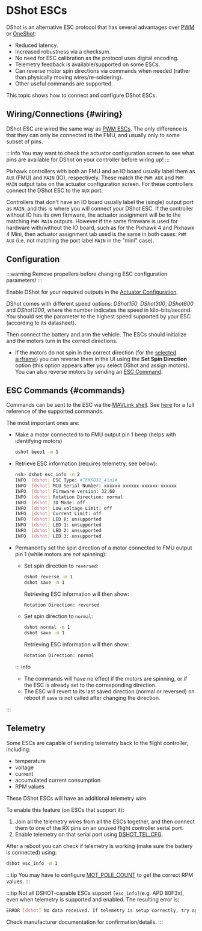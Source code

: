 # DShot ESCs

DShot is an alternative ESC protocol that has several advantages over [PWM](../peripherals/pwm_escs_and_servo.md) or [OneShot](../peripherals/oneshot.md):

- Reduced latency.
- Increased robustness via a checksum.
- No need for ESC calibration as the protocol uses digital encoding.
- Telemetry feedback is available/supported on some ESCs.
- Can reverse motor spin directions via commands when needed (rather than physically moving wires/re-soldering).
- Other useful commands are supported.

This topic shows how to connect and configure DShot ESCs.

## Wiring/Connections {#wiring}

DShot ESC are wired the same way as [PWM ESCs](pwm_escs_and_servo.md).
The only difference is that they can only be connected to the FMU, and usually only to some subset of pins.

:::info
You may want to check the actuator configuration screen to see what pins are available for DShot on your controller before wiring up!
:::

Pixhawk controllers with both an FMU and an IO board usually label them as `AUX` (FMU) and `MAIN` (IO), respectively.
These match the `PWM AUX` and `PWM MAIN` output tabs on the actuator configuration screen.
For these controllers connect the DShot ESC to the `AUX` port.

Controllers that don't have an IO board usually label the (single) output port as `MAIN`, and this is where you will connect your DShot ESC.
If the controller without IO has its own firmware, the actuator assignment will be to the matching `PWM MAIN` outputs.
However if the same firmware is used for hardware with/without the IO board, such as for the Pixhawk 4 and Pixhawk 4 Mini, then actuator assignment tab used is the same in both cases: `PWM AUX` (i.e. not matching the port label `MAIN` in the "mini" case).

## Configuration

:::warning
Remove propellers before changing ESC configuration parameters!
:::

Enable DShot for your required outputs in the [Actuator Configuration](../config/actuators.md).

DShot comes with different speed options: _DShot150_, _DShot300_, _DShot600_ and _DShot1200_, where the number indicates the speed in kilo-bits/second.
You should set the parameter to the highest speed supported by your ESC (according to its datasheet).

Then connect the battery and arm the vehicle.
The ESCs should initialize and the motors turn in the correct directions.

- If the motors do not spin in the correct direction (for the [selected airframe](../airframes/airframe_reference.md)) you can reverse them in the UI using the **Set Spin Direction** option (this option appears after you select DShot and assign motors).
  You can also reverse motors by sending an [ESC Command](#commands).

## ESC Commands {#commands}

Commands can be sent to the ESC via the [MAVLink shell](../debug/mavlink_shell.md).
See [here](../modules/modules_driver.md#dshot) for a full reference of the supported commands.

The most important ones are:

- Make a motor connected to to FMU output pin 1 beep (helps with identifying motors)

  ```sh
  dshot beep1 -m 1
  ```

- Retrieve ESC information (requires telemetry, see below):

  ```sh
  nsh> dshot esc_info -m 2
  INFO  [dshot] ESC Type: #TEKKO32_4in1#
  INFO  [dshot] MCU Serial Number: xxxxxx-xxxxxx-xxxxxx-xxxxxx
  INFO  [dshot] Firmware version: 32.60
  INFO  [dshot] Rotation Direction: normal
  INFO  [dshot] 3D Mode: off
  INFO  [dshot] Low voltage Limit: off
  INFO  [dshot] Current Limit: off
  INFO  [dshot] LED 0: unsupported
  INFO  [dshot] LED 1: unsupported
  INFO  [dshot] LED 2: unsupported
  INFO  [dshot] LED 3: unsupported
  ```

- Permanently set the spin direction of a motor connected to FMU output pin 1 (while motors are _not_ spinning):

  - Set spin direction to `reversed`:

    ```sh
    dshot reverse -m 1
    dshot save -m 1
    ```

    Retrieving ESC information will then show:

    ```sh
    Rotation Direction: reversed
    ```

  - Set spin direction to `normal`:

    ```sh
    dshot normal -m 1
    dshot save -m 1
    ```

    Retrieving ESC information will then show:

    ```sh
    Rotation Direction: normal
    ```

  ::: info

  - The commands will have no effect if the motors are spinning, or if the ESC is already set to the corresponding direction.
  - The ESC will revert to its last saved direction (normal or reversed) on reboot if `save` is not called after changing the direction.


:::

## Telemetry

Some ESCs are capable of sending telemetry back to the flight controller, including:

- temperature
- voltage
- current
- accumulated current consumption
- RPM values

These DShot ESCs will have an additional telemetry wire.

To enable this feature (on ESCs that support it):

1. Join all the telemetry wires from all the ESCs together, and then connect them to one of the RX pins on an unused flight controller serial port.
2. Enable telemetry on that serial port using [DSHOT_TEL_CFG](../advanced_config/parameter_reference.md#DSHOT_TEL_CFG).

After a reboot you can check if telemetry is working (make sure the battery is connected) using:

```sh
dshot esc_info -m 1
```

:::tip
You may have to configure [MOT_POLE_COUNT](../advanced_config/parameter_reference.md#MOT_POLE_COUNT) to get the correct RPM values.
:::

:::tip
Not all DSHOT-capable ESCs support `[esc_info]`(e.g. APD 80F3x), even when telemetry is supported and enabled.
The resulting error is:

```sh
ERROR [dshot] No data received. If telemetry is setup correctly, try again.
```

Check manufacturer documentation for confirmation/details.
:::
